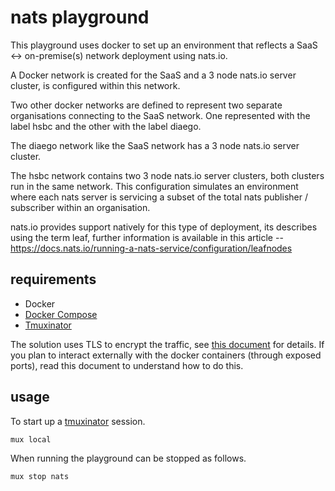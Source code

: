 # nats playground

This playground uses docker to set up an environment that reflects a SaaS <-> on-premise(s) network deployment using nats.io.

A Docker network is created for the SaaS and a 3 node nats.io server cluster, is configured within this network.

Two other docker networks are defined to represent two separate organisations connecting to the SaaS network. One represented with the label hsbc and the other with the label diaego.

The diaego network like the SaaS network has a 3 node nats.io server cluster.

The hsbc network contains two 3 node nats.io server clusters, both clusters run in the same network. This configuration simulates an environment where each nats server is servicing a subset of the total nats publisher / subscriber within an organisation.

nats.io provides support natively for this type of deployment, its describes using the term leaf, further information is available in this article -- https://docs.nats.io/running-a-nats-service/configuration/leafnodes

## requirements

- Docker
- [Docker Compose](https://docs.docker.com/compose/)
- [Tmuxinator](https://github.com/tmuxinator/tmuxinator)

The solution uses TLS to encrypt the traffic, see [this document](./TLS.md) for details. If you plan to interact externally with the docker containers (through exposed ports), read this document to understand how to do this.

## usage

To start up a [tmuxinator](https://github.com/tmuxinator/tmuxinator) session.

```shell
mux local
```

When running the playground can be stopped as follows.

```shell
mux stop nats
```
